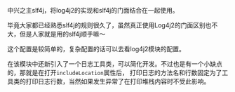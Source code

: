 中兴之主slf4j，将log4j2的实现和slf4j的门面结合在一起使用。

毕竟大家都已经熟悉slf4j的规则很久了，虽然真正使用Log4j2的门面区别也不大，但是人家就是用的slf4j顺手嘛～

这个配置是较简单的，复杂配置的话可以去看log4j2模块的配置。

在该模块中还新引入了一个日志工具类，可以简化开发。不过也是有一个小缺点的，那就是在打开`includeLocation`属性后，
打印日志的方法名和行数固定为了工具类的打印日志行数，当然如果发生异常了在打印堆栈内容时不受此影响。